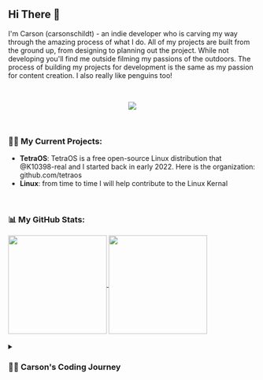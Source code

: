 ## Hi There 👋

  I'm Carson (carsonschildt) - an indie developer who is carving my way through the amazing process of what I do. All of my projects are built from the ground up, from designing to planning out the project. While not developing you'll find me outside filming my passions of the outdoors. The process of building my projects for development is the same as my passion for content creation. I also really like penguins too!

<br>

<p align="center"> <a href="https://github.com/thinkright20"><img src="https://skillicons.dev/icons?i=cpp,python,html,css,js,figma,vim,neovim,vscode,github,git,linux"> </a> </p>

<br>

### 👨‍💻 My Current Projects:

  - **TetraOS**: TetraOS is a free open-source Linux distribution that @K10398-real and I started back in early 2022. Here is the organization: github.com/tetraos
  - **Linux**: from time to time I will help contribute to the Linux Kernal

<br>

### 📊 My GitHub Stats:

<a href="https://github.com/anuraghazra/github-readme-stats">
  <img height=200 align="center" src="https://github-readme-stats.vercel.app/api?username=carsonschildt&theme=github_dark_dimmed" />
</a>
<a href="https://github.com/anuraghazra/top-langs">
  <img height=200 align="center" src="https://github-readme-stats.vercel.app/api/top-langs?username=carsonschildt&layout=compact&langs_count=8&card_width=320&theme=github_dark_dimmed" />
</a>

<br>
<br>

<details>
 <summary><h3> 👨‍💻 Carson's Coding Journey</h3></summary>
   
